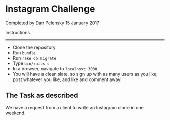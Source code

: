 Instagram Challenge
=================
Completed by Dan Pelensky
15 January 2017

Instructions
*****
* Clone the repository
* Run ```bundle ```
* Run ```rake db:migrate```
* Type ```bin/rails s``` 
* In a browser, navigate to ```localhost:3000```
* You will have a clean slate, so sign up with as many users as you like,  post whatever you like, and like and comment away!


The Task as described
-------

We have a request from a client to write an Instagram clone in one weekend.
